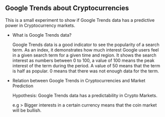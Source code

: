 
## Google Trends about Cryptocurrencies
This is a small experiment to show if Google Trends data has a predictive power in Cryptocurrency markets. <p> 
 
* What is Google Trends data? <p>
Google Trends data is a good indicator to see the popularity of a search term.
As an index, it demonstrates how much interest Google users feel in a given search term for a given time and region.
It shows the search interest as numbers between 0 to 100, a value of 100 means the peak interest of the term during the period. A value of 50 means that the term is half as popular. 0 means that there was not enough data for the term. <p>

* Relation between Google Trends in Cryptocurrencies and Market Prediction <p>
Hypothesis: Google Trends data has a predictability in Crypto Markets. <p>
e.g > Bigger interests in a certain currency means that the coin market will be bullish. 
